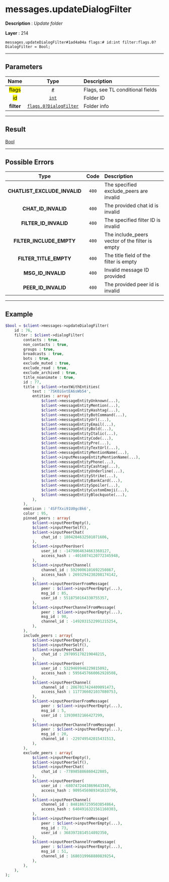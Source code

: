 # messages.updateDialogFilter

**Description** : *Update folder*

**Layer** : 214

```tl
messages.updateDialogFilter#1ad4a04a flags:# id:int filter:flags.0?DialogFilter = Bool;
```

---

## Parameters

| Name | Type | Description |
| :---: | :---: | :--- |
| <mark>flags</mark> | [`#`](type/#) | Flags, see TL conditional fields |
| <mark>id</mark> | [`int`](type/int) | Folder ID |
| **filter** | [`flags.0?DialogFilter`](type/DialogFilter) | Folder info |

---

## Result

[Bool](type/Bool)

---

## Possible Errors

| Type | Code | Description |
| :---: | :---: | :--- |
| **CHATLIST_EXCLUDE_INVALID** | `400` | The specified exclude_peers are invalid |
| **CHAT_ID_INVALID** | `400` | The provided chat id is invalid |
| **FILTER_ID_INVALID** | `400` | The specified filter ID is invalid |
| **FILTER_INCLUDE_EMPTY** | `400` | The include_peers vector of the filter is empty |
| **FILTER_TITLE_EMPTY** | `400` | The title field of the filter is empty |
| **MSG_ID_INVALID** | `400` | Invalid message ID provided |
| **PEER_ID_INVALID** | `400` | The provided peer id is invalid |

---

## Example

```php
$bool = $client->messages->updateDialogFilter(
	id : 76,
	filter : $client->dialogFilter(
		contacts : true,
		non_contacts : true,
		groups : true,
		broadcasts : true,
		bots : true,
		exclude_muted : true,
		exclude_read : true,
		exclude_archived : true,
		title_noanimate : true,
		id : 77,
		title : $client->textWithEntities(
			text : '7SK0iGxtEA6sWb54',
			entities : array(
				$client->messageEntityUnknown(...),
				$client->messageEntityMention(...),
				$client->messageEntityHashtag(...),
				$client->messageEntityBotCommand(...),
				$client->messageEntityUrl(...),
				$client->messageEntityEmail(...),
				$client->messageEntityBold(...),
				$client->messageEntityItalic(...),
				$client->messageEntityCode(...),
				$client->messageEntityPre(...),
				$client->messageEntityTextUrl(...),
				$client->messageEntityMentionName(...),
				$client->inputMessageEntityMentionName(...),
				$client->messageEntityPhone(...),
				$client->messageEntityCashtag(...),
				$client->messageEntityUnderline(...),
				$client->messageEntityStrike(...),
				$client->messageEntityBankCard(...),
				$client->messageEntitySpoiler(...),
				$client->messageEntityCustomEmoji(...),
				$client->messageEntityBlockquote(...),
			),
		),
		emoticon : '4SFfXxi91U0gcBk6',
		color : 95,
		pinned_peers : array(
			$client->inputPeerEmpty(),
			$client->inputPeerSelf(),
			$client->inputPeerChat(
				chat_id : 1804204632501071606,
			),
			$client->inputPeerUser(
				user_id : -1479064634663360127,
				access_hash : -4016074120772345948,
			),
			$client->inputPeerChannel(
				channel_id : 5929006101692250867,
				access_hash : 2693294230208174142,
			),
			$client->inputPeerUserFromMessage(
				peer : $client->inputPeerEmpty(...),
				msg_id : 85,
				user_id : 5518750164330755357,
			),
			$client->inputPeerChannelFromMessage(
				peer : $client->inputPeerEmpty(...),
				msg_id : 90,
				channel_id : -1492031522991215254,
			),
		),
		include_peers : array(
			$client->inputPeerEmpty(),
			$client->inputPeerSelf(),
			$client->inputPeerChat(
				chat_id : 297095178219048215,
			),
			$client->inputPeerUser(
				user_id : 5329469946229815092,
				access_hash : 5956457660062928508,
			),
			$client->inputPeerChannel(
				channel_id : 2867017424409091473,
				access_hash : 1177366021037080753,
			),
			$client->inputPeerUserFromMessage(
				peer : $client->inputPeerEmpty(...),
				msg_id : 5,
				user_id : 13930032166427299,
			),
			$client->inputPeerChannelFromMessage(
				peer : $client->inputPeerEmpty(...),
				msg_id : 20,
				channel_id : -229749542015431513,
			),
		),
		exclude_peers : array(
			$client->inputPeerEmpty(),
			$client->inputPeerSelf(),
			$client->inputPeerChat(
				chat_id : -778985886860422885,
			),
			$client->inputPeerUser(
				user_id : -6807472443869643349,
				access_hash : 9095456989341633790,
			),
			$client->inputPeerChannel(
				channel_id : 8481867259503854864,
				access_hash : 6404916321561160303,
			),
			$client->inputPeerUserFromMessage(
				peer : $client->inputPeerEmpty(...),
				msg_id : 73,
				user_id : 3683972814514892350,
			),
			$client->inputPeerChannelFromMessage(
				peer : $client->inputPeerEmpty(...),
				msg_id : 51,
				channel_id : 1680319968880839254,
			),
		),
	),
);
```